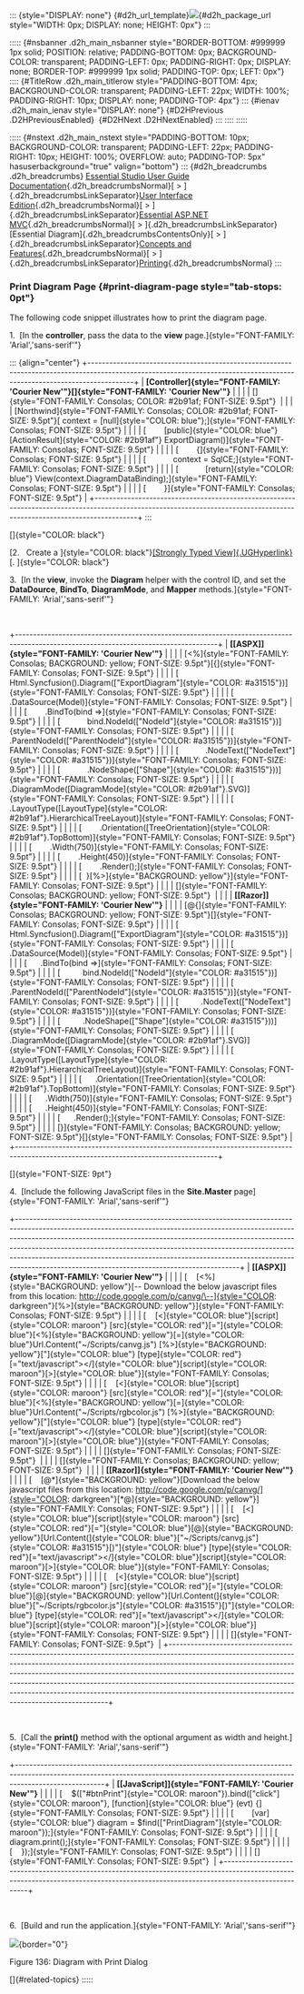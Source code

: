 ::: {style="DISPLAY: none"}
[](ms-xhelp:///?Id=d2h_url_template){#d2h_url_template}![](!package_url!){#d2h_package_url style="WIDTH: 0px; DISPLAY: none; HEIGHT: 0px"}
:::

::::: {#nsbanner .d2h_main_nsbanner style="BORDER-BOTTOM: #999999 1px solid; POSITION: relative; PADDING-BOTTOM: 0px; BACKGROUND-COLOR: transparent; PADDING-LEFT: 0px; PADDING-RIGHT: 0px; DISPLAY: none; BORDER-TOP: #999999 1px solid; PADDING-TOP: 0px; LEFT: 0px"}
:::: {#TitleRow .d2h_main_titlerow style="PADDING-BOTTOM: 4px; BACKGROUND-COLOR: transparent; PADDING-LEFT: 22px; WIDTH: 100%; PADDING-RIGHT: 10px; DISPLAY: none; PADDING-TOP: 4px"}
::: {#ienav .d2h_main_ienav style="DISPLAY: none"}
[](ms-xhelp:///?Id=79f44dbe-7cbc-45e9-b550-9fb3903b3e49){#D2HPrevious .D2HPreviousEnabled}  [](ms-xhelp:///?Id=81567eb0-358e-4bdd-bd62-c8f4f2b1b05a){#D2HNext .D2HNextEnabled}
:::
::::
:::::

::::: {#nstext .d2h_main_nstext style="PADDING-BOTTOM: 10px; BACKGROUND-COLOR: transparent; PADDING-LEFT: 22px; PADDING-RIGHT: 10px; HEIGHT: 100%; OVERFLOW: auto; PADDING-TOP: 5px" hasuserbackground="true" valign="bottom"}
::: {#d2h_breadcrumbs .d2h_breadcrumbs}
[Essential Studio User Guide Documentation](ms-xhelp:///?Id=12457748-09e3-4d74-a240-8e049cedf030){.d2h_breadcrumbsNormal}[ \> ]{.d2h_breadcrumbsLinkSeparator}[User Interface Edition](ms-xhelp:///?Id=c29296b7-531c-413b-a0ec-488ca1f7f669){.d2h_breadcrumbsNormal}[ \> ]{.d2h_breadcrumbsLinkSeparator}[Essential ASP.NET MVC](ms-xhelp:///?Id=4b14e7d1-65c4-4f67-b1aa-2c37709905a5){.d2h_breadcrumbsNormal}[ \> ]{.d2h_breadcrumbsLinkSeparator}[Essential Diagram]{.d2h_breadcrumbsContentsOnly}[ \> ]{.d2h_breadcrumbsLinkSeparator}[Concepts and Features](ms-xhelp:///?Id=04839cdf-94fc-4d24-9f6b-119fdbd7bbfb){.d2h_breadcrumbsNormal}[ \> ]{.d2h_breadcrumbsLinkSeparator}[Printing](ms-xhelp:///?Id=79f44dbe-7cbc-45e9-b550-9fb3903b3e49){.d2h_breadcrumbsNormal}
:::

### Print Diagram Page {#print-diagram-page style="tab-stops: 0pt"}

The following code snippet illustrates how to print the diagram page.

1.  [In the **controller**, pass the data to the **view** page.]{style="FONT-FAMILY: 'Arial','sans-serif'"}

::: {align="center"}
+------------------------------------------------------------------------------------------------------------------------------------------------------------------------+
| **[Controller]{style="FONT-FAMILY: 'Courier New'"}[]{style="FONT-FAMILY: 'Courier New'"}**                                                                             |
|                                                                                                                                                                        |
| []{style="FONT-FAMILY: Consolas; COLOR: #2b91af; FONT-SIZE: 9.5pt"}                                                                                                    |
|                                                                                                                                                                        |
| [Northwind]{style="FONT-FAMILY: Consolas; COLOR: #2b91af; FONT-SIZE: 9.5pt"}[ context = [null]{style="COLOR: blue"};]{style="FONT-FAMILY: Consolas; FONT-SIZE: 9.5pt"} |
|                                                                                                                                                                        |
| [        [public]{style="COLOR: blue"} [ActionResult]{style="COLOR: #2b91af"} ExportDiagram()]{style="FONT-FAMILY: Consolas; FONT-SIZE: 9.5pt"}                        |
|                                                                                                                                                                        |
| [        {]{style="FONT-FAMILY: Consolas; FONT-SIZE: 9.5pt"}                                                                                                           |
|                                                                                                                                                                        |
| [            context = SqlCE;]{style="FONT-FAMILY: Consolas; FONT-SIZE: 9.5pt"}                                                                                        |
|                                                                                                                                                                        |
| [            [return]{style="COLOR: blue"} View(context.DiagramDataBinding);]{style="FONT-FAMILY: Consolas; FONT-SIZE: 9.5pt"}                                         |
|                                                                                                                                                                        |
| [        }]{style="FONT-FAMILY: Consolas; FONT-SIZE: 9.5pt"}                                                                                                           |
+------------------------------------------------------------------------------------------------------------------------------------------------------------------------+
:::

[]{style="COLOR: black"} 

[2.   Create a ]{style="COLOR: black"}[[Strongly Typed View]{.UGHyperlink}](http://help.syncfusion.com/ug_94/User%20Interface/ASP.NET%20MVC/Diagram/default.htm?turl=Documents%2Fcreateastronglytypedview.htm)[. ]{style="COLOR: black"}

3.  [In the **view**, invoke the **Diagram** helper with the control ID, and set the **DataDource**, **BindTo**, **DiagramMode**, and **Mapper** methods.]{style="FONT-FAMILY: 'Arial','sans-serif'"}

 

+-------------------------------------------------------------------------------------------------------------------------------------+
| **[\[ASPX\]]{style="FONT-FAMILY: 'Courier New'"}**                                                                                  |
|                                                                                                                                     |
| [\<%]{style="FONT-FAMILY: Consolas; BACKGROUND: yellow; FONT-SIZE: 9.5pt"}[{]{style="FONT-FAMILY: Consolas; FONT-SIZE: 9.5pt"}      |
|                                                                                                                                     |
| [      Html.Syncfusion().Diagram([\"ExportDiagram\"]{style="COLOR: #a31515"})]{style="FONT-FAMILY: Consolas; FONT-SIZE: 9.5pt"}     |
|                                                                                                                                     |
| [        .DataSource(Model)]{style="FONT-FAMILY: Consolas; FONT-SIZE: 9.5pt"}                                                       |
|                                                                                                                                     |
| [        .BindTo(bind =\>]{style="FONT-FAMILY: Consolas; FONT-SIZE: 9.5pt"}                                                         |
|                                                                                                                                     |
| [            bind.NodeId([\"NodeId\"]{style="COLOR: #a31515"})]{style="FONT-FAMILY: Consolas; FONT-SIZE: 9.5pt"}                    |
|                                                                                                                                     |
| [            .ParentNodeId([\"ParentNodeId\"]{style="COLOR: #a31515"})]{style="FONT-FAMILY: Consolas; FONT-SIZE: 9.5pt"}            |
|                                                                                                                                     |
| [            .NodeText([\"NodeText\"]{style="COLOR: #a31515"})]{style="FONT-FAMILY: Consolas; FONT-SIZE: 9.5pt"}                    |
|                                                                                                                                     |
| [            .NodeShape([\"Shape\"]{style="COLOR: #a31515"}))]{style="FONT-FAMILY: Consolas; FONT-SIZE: 9.5pt"}                     |
|                                                                                                                                     |
| [        .DiagramMode([DiagramMode]{style="COLOR: #2b91af"}.SVG)]{style="FONT-FAMILY: Consolas; FONT-SIZE: 9.5pt"}                  |
|                                                                                                                                     |
| [        .LayoutType([LayoutType]{style="COLOR: #2b91af"}.HierarchicalTreeLayout)]{style="FONT-FAMILY: Consolas; FONT-SIZE: 9.5pt"} |
|                                                                                                                                     |
| [        .Orientation([TreeOrientation]{style="COLOR: #2b91af"}.TopBottom)]{style="FONT-FAMILY: Consolas; FONT-SIZE: 9.5pt"}        |
|                                                                                                                                     |
| [        .Width(750)]{style="FONT-FAMILY: Consolas; FONT-SIZE: 9.5pt"}                                                              |
|                                                                                                                                     |
| [        .Height(450)]{style="FONT-FAMILY: Consolas; FONT-SIZE: 9.5pt"}                                                             |
|                                                                                                                                     |
| [        .Render();]{style="FONT-FAMILY: Consolas; FONT-SIZE: 9.5pt"}                                                               |
|                                                                                                                                     |
| [  }[%\>]{style="BACKGROUND: yellow"}]{style="FONT-FAMILY: Consolas; FONT-SIZE: 9.5pt"}                                             |
|                                                                                                                                     |
| []{style="FONT-FAMILY: Consolas; BACKGROUND: yellow; FONT-SIZE: 9.5pt"}                                                             |
|                                                                                                                                     |
| **[\[Razor\]]{style="FONT-FAMILY: 'Courier New'"}**                                                                                 |
|                                                                                                                                     |
| [\@{]{style="FONT-FAMILY: Consolas; BACKGROUND: yellow; FONT-SIZE: 9.5pt"}[]{style="FONT-FAMILY: Consolas; FONT-SIZE: 9.5pt"}       |
|                                                                                                                                     |
| [    Html.Syncfusion().Diagram([\"ExportDiagram\"]{style="COLOR: #a31515"})]{style="FONT-FAMILY: Consolas; FONT-SIZE: 9.5pt"}       |
|                                                                                                                                     |
| [      .DataSource(Model)]{style="FONT-FAMILY: Consolas; FONT-SIZE: 9.5pt"}                                                         |
|                                                                                                                                     |
| [      .BindTo(bind =\>]{style="FONT-FAMILY: Consolas; FONT-SIZE: 9.5pt"}                                                           |
|                                                                                                                                     |
| [          bind.NodeId([\"NodeId\"]{style="COLOR: #a31515"})]{style="FONT-FAMILY: Consolas; FONT-SIZE: 9.5pt"}                      |
|                                                                                                                                     |
| [          .ParentNodeId([\"ParentNodeId\"]{style="COLOR: #a31515"})]{style="FONT-FAMILY: Consolas; FONT-SIZE: 9.5pt"}              |
|                                                                                                                                     |
| [          .NodeText([\"NodeText\"]{style="COLOR: #a31515"})]{style="FONT-FAMILY: Consolas; FONT-SIZE: 9.5pt"}                      |
|                                                                                                                                     |
| [          .NodeShape([\"Shape\"]{style="COLOR: #a31515"}))]{style="FONT-FAMILY: Consolas; FONT-SIZE: 9.5pt"}                       |
|                                                                                                                                     |
| [      .DiagramMode([DiagramMode]{style="COLOR: #2b91af"}.SVG)]{style="FONT-FAMILY: Consolas; FONT-SIZE: 9.5pt"}                    |
|                                                                                                                                     |
| [      .LayoutType([LayoutType]{style="COLOR: #2b91af"}.HierarchicalTreeLayout)]{style="FONT-FAMILY: Consolas; FONT-SIZE: 9.5pt"}   |
|                                                                                                                                     |
| [      .Orientation([TreeOrientation]{style="COLOR: #2b91af"}.TopBottom)]{style="FONT-FAMILY: Consolas; FONT-SIZE: 9.5pt"}          |
|                                                                                                                                     |
| [      .Width(750)]{style="FONT-FAMILY: Consolas; FONT-SIZE: 9.5pt"}                                                                |
|                                                                                                                                     |
| [      .Height(450)]{style="FONT-FAMILY: Consolas; FONT-SIZE: 9.5pt"}                                                               |
|                                                                                                                                     |
| [      .Render();]{style="FONT-FAMILY: Consolas; FONT-SIZE: 9.5pt"}                                                                 |
|                                                                                                                                     |
| [}]{style="FONT-FAMILY: Consolas; BACKGROUND: yellow; FONT-SIZE: 9.5pt"}[]{style="FONT-FAMILY: Consolas; FONT-SIZE: 9.5pt"}         |
+-------------------------------------------------------------------------------------------------------------------------------------+

[]{style="FONT-SIZE: 9pt"} 

4.  [Include the following JavaScript files in the **Site.Master** page]{style="FONT-FAMILY: 'Arial','sans-serif'"}

+-------------------------------------------------------------------------------------------------------------------------------------------------------------------------------------------------------------------------------------------------------------------------------------------------------------------------------------------------------------------------------------------------------------------------------------------------------------------+
| **[\[ASPX\]]{style="FONT-FAMILY: 'Courier New'"}**                                                                                                                                                                                                                                                                                                                                                                                                                |
|                                                                                                                                                                                                                                                                                                                                                                                                                                                                   |
| [    [\<%]{style="BACKGROUND: yellow"}[\-- Download the below javascript files from this location: http://code.google.com/p/canvg/\--]{style="COLOR: darkgreen"}[%\>]{style="BACKGROUND: yellow"}]{style="FONT-FAMILY: Consolas; FONT-SIZE: 9.5pt"}                                                                                                                                                                                                               |
|                                                                                                                                                                                                                                                                                                                                                                                                                                                                   |
| [    [\<]{style="COLOR: blue"}[script]{style="COLOR: maroon"} [src]{style="COLOR: red"}[=\"]{style="COLOR: blue"}[\<%]{style="BACKGROUND: yellow"}[=]{style="COLOR: blue"}Url.Content(\"\~/Scripts/canvg.js\") [%\>]{style="BACKGROUND: yellow"}[\"]{style="COLOR: blue"} [type]{style="COLOR: red"}[=\"text/javascript\"\>\</]{style="COLOR: blue"}[script]{style="COLOR: maroon"}[\>]{style="COLOR: blue"}]{style="FONT-FAMILY: Consolas; FONT-SIZE: 9.5pt"}    |
|                                                                                                                                                                                                                                                                                                                                                                                                                                                                   |
| [    [\<]{style="COLOR: blue"}[script]{style="COLOR: maroon"} [src]{style="COLOR: red"}[=\"]{style="COLOR: blue"}[\<%]{style="BACKGROUND: yellow"}[=]{style="COLOR: blue"}Url.Content(\"\~/Scripts/rgbcolor.js\") [%\>]{style="BACKGROUND: yellow"}[\"]{style="COLOR: blue"} [type]{style="COLOR: red"}[=\"text/javascript\"\>\</]{style="COLOR: blue"}[script]{style="COLOR: maroon"}[\>]{style="COLOR: blue"}]{style="FONT-FAMILY: Consolas; FONT-SIZE: 9.5pt"} |
|                                                                                                                                                                                                                                                                                                                                                                                                                                                                   |
| []{style="FONT-FAMILY: Consolas; FONT-SIZE: 9.5pt"}                                                                                                                                                                                                                                                                                                                                                                                                               |
|                                                                                                                                                                                                                                                                                                                                                                                                                                                                   |
| []{style="FONT-FAMILY: Consolas; BACKGROUND: yellow; FONT-SIZE: 9.5pt"}                                                                                                                                                                                                                                                                                                                                                                                           |
|                                                                                                                                                                                                                                                                                                                                                                                                                                                                   |
| **[\[Razor\]]{style="FONT-FAMILY: 'Courier New'"}**                                                                                                                                                                                                                                                                                                                                                                                                               |
|                                                                                                                                                                                                                                                                                                                                                                                                                                                                   |
| [    [@\*]{style="BACKGROUND: yellow"}[Download the below javascript files from this location: http://code.google.com/p/canvg/]{style="COLOR: darkgreen"}[\*@]{style="BACKGROUND: yellow"}]{style="FONT-FAMILY: Consolas; FONT-SIZE: 9.5pt"}                                                                                                                                                                                                                      |
|                                                                                                                                                                                                                                                                                                                                                                                                                                                                   |
| [    [\<]{style="COLOR: blue"}[script]{style="COLOR: maroon"} [src]{style="COLOR: red"}[=\"]{style="COLOR: blue"}[@]{style="BACKGROUND: yellow"}[Url.Content(]{style="COLOR: blue"}[\"\~/Scripts/canvg.js\"]{style="COLOR: #a31515"}[)\"]{style="COLOR: blue"} [type]{style="COLOR: red"}[=\"text/javascript\"\>\</]{style="COLOR: blue"}[script]{style="COLOR: maroon"}[\>]{style="COLOR: blue"}]{style="FONT-FAMILY: Consolas; FONT-SIZE: 9.5pt"}               |
|                                                                                                                                                                                                                                                                                                                                                                                                                                                                   |
| [    [\<]{style="COLOR: blue"}[script]{style="COLOR: maroon"} [src]{style="COLOR: red"}[=\"]{style="COLOR: blue"}[@]{style="BACKGROUND: yellow"}[Url.Content(]{style="COLOR: blue"}[\"\~/Scripts/rgbcolor.js\"]{style="COLOR: #a31515"}[)\"]{style="COLOR: blue"} [type]{style="COLOR: red"}[=\"text/javascript\"\>\</]{style="COLOR: blue"}[script]{style="COLOR: maroon"}[\>]{style="COLOR: blue"}]{style="FONT-FAMILY: Consolas; FONT-SIZE: 9.5pt"}            |
|                                                                                                                                                                                                                                                                                                                                                                                                                                                                   |
| []{style="FONT-FAMILY: Consolas; FONT-SIZE: 9.5pt"}                                                                                                                                                                                                                                                                                                                                                                                                               |
+-------------------------------------------------------------------------------------------------------------------------------------------------------------------------------------------------------------------------------------------------------------------------------------------------------------------------------------------------------------------------------------------------------------------------------------------------------------------+

 

5.  [Call the **print()** method with the optional argument as width and height.]{style="FONT-FAMILY: 'Arial','sans-serif'"}

+------------------------------------------------------------------------------------------------------------------------------------------------------------------------------------+
| **[\[JavaScript\]]{style="FONT-FAMILY: 'Courier New'"}**                                                                                                                           |
|                                                                                                                                                                                    |
| [    \$([\"#btnPrint\"]{style="COLOR: maroon"}).bind([\"click\"]{style="COLOR: maroon"}, [function]{style="COLOR: blue"} (evt) {]{style="FONT-FAMILY: Consolas; FONT-SIZE: 9.5pt"} |
|                                                                                                                                                                                    |
| [        [var]{style="COLOR: blue"} diagram = \$find([\"PrintDiagram\"]{style="COLOR: maroon"});]{style="FONT-FAMILY: Consolas; FONT-SIZE: 9.5pt"}                                 |
|                                                                                                                                                                                    |
| [        diagram.print();]{style="FONT-FAMILY: Consolas; FONT-SIZE: 9.5pt"}                                                                                                        |
|                                                                                                                                                                                    |
| [    });]{style="FONT-FAMILY: Consolas; FONT-SIZE: 9.5pt"}                                                                                                                         |
|                                                                                                                                                                                    |
| []{style="FONT-FAMILY: Consolas; FONT-SIZE: 9.5pt"}                                                                                                                                |
+------------------------------------------------------------------------------------------------------------------------------------------------------------------------------------+

 

6.  [Build and run the application.]{style="FONT-FAMILY: 'Arial','sans-serif'"}

![](ImagesExt/image70_139.png){border="0"}

Figure 136: Diagram with Print Dialog

[]{#related-topics}
:::::
